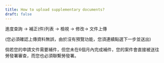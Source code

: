 ```yaml
---
title: How to upload supplementary documents?
draft: false
---
```

進度查詢 → 補正(件)列表 → 檢視 → 修改→ 文件上傳

(您必須確認上傳資料無誤，由於沒有預覽功能，您須連續點選下一步並送出)

倘若您的申請文件需要補件，但您未在6個月內完成補件，您的案件會直接被送往勞發署審查，而您也必須聯繫勞發署。